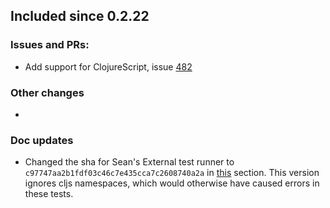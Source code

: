 
## Included since 0.2.22

### Issues and PRs:
- Add support for ClojureScript, issue [482](https://github.com/polyfy/polylith/issues/481)

### Other changes
- 

### Doc updates
- Changed the sha for Sean's External test runner to `c97747aa2b1fdf03c46c7e435cca7c2608740a2a` in [this](https://cljdoc.org/d/polylith/clj-poly/0.3.0/doc/test-runners#_use_a_custom_test_runner) section.
  This version ignores cljs namespaces, which would otherwise have caused errors in these tests.
